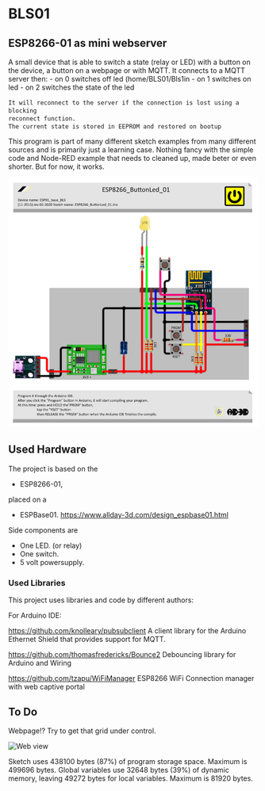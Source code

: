 # BLS01

## ESP8266-01 as mini webserver
A small device that is able to switch a state (relay or LED) with a button on the device, a button on a webpage or with MQTT.
It connects to a MQTT server then:
	- on 0 switches off led (home/BLS01/Bls1in
	- on 1 switches on led
	- on 2 switches the state of the led

	It will reconnect to the server if the connection is lost using a blocking
	reconnect function.
	The current state is stored in EEPROM and restored on bootup
	
This program is part of many different sketch examples from many different sources and is primarily just a learning case.
Nothing fancy with the simple code and Node-RED example that needs to cleaned up, made beter or even shorter.
But for now, it works.

![Diagram](https://github.com/Allday3D/BLS01/blob/master/ESP01_base_bls01sm.jpg)

## Used Hardware
The project is based on the
- ESP8266-01,

placed on a
- ESPBase01. https://www.allday-3d.com/design_espbase01.html

Side components are
- One LED. (or relay)
- One switch.
- 5 volt powersupply.

### Used Libraries
This project uses libraries and code by different authors:

For Arduino IDE:

https://github.com/knolleary/pubsubclient A client library for the Arduino Ethernet Shield that provides support for MQTT.

https://github.com/thomasfredericks/Bounce2 Debouncing library for Arduino and Wiring

https://github.com/tzapu/WiFiManager ESP8266 WiFi Connection manager with web captive portal

## To Do

Webpage!? Try to get that grid under control.

![Web view](https://github.com/Allday3D/GH03/blob/master/web_page_bls01.jpg)

Sketch uses 438100 bytes (87%) of program storage space. Maximum is 499696 bytes.
Global variables use 32648 bytes (39%) of dynamic memory, leaving 49272 bytes for local variables. Maximum is 81920 bytes.
